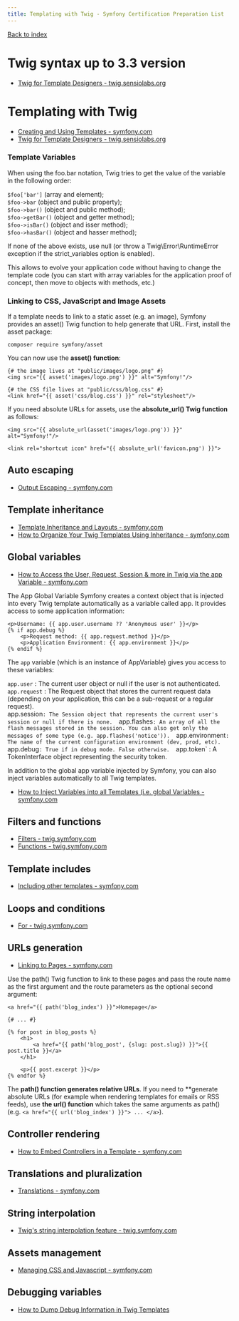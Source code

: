```yaml
---
title: Templating with Twig - Symfony Certification Preparation List
---
```

[Back to index](../readme.md#table-of-contents)

# Twig syntax up to 3.3 version
- [Twig for Template Designers - twig.sensiolabs.org](https://twig.symfony.com/doc/3.x/)

# Templating with Twig
- [Creating and Using Templates - symfony.com](https://symfony.com/doc/6.0/templating.html)
- [Twig for Template Designers - twig.sensiolabs.org](https://twig.sensiolabs.org/doc/3.x/templates.html)

### Template Variables
When using the foo.bar notation, Twig tries to get the value of the variable in the following order:

`$foo['bar']` (array and element);  
`$foo->bar` (object and public property);  
`$foo->bar()` (object and public method);  
`$foo->getBar()` (object and getter method);  
`$foo->isBar()` (object and isser method);  
`$foo->hasBar()` (object and hasser method);  

If none of the above exists, use null (or throw a Twig\Error\RuntimeError exception if the strict_variables option is enabled).

This allows to evolve your application code without having to change the template code (you can start with array variables for the application proof of concept, then move to objects with methods, etc.)

### Linking to CSS, JavaScript and Image Assets
If a template needs to link to a static asset (e.g. an image), Symfony provides an asset() Twig function to help generate that URL. First, install the asset package:

`composer require symfony/asset`

You can now use the **asset() function**:

```
{# the image lives at "public/images/logo.png" #}
<img src="{{ asset('images/logo.png') }}" alt="Symfony!"/>

{# the CSS file lives at "public/css/blog.css" #}
<link href="{{ asset('css/blog.css') }}" rel="stylesheet"/>
```
If you need absolute URLs for assets, use the **absolute_url() Twig function** as follows:

```
<img src="{{ absolute_url(asset('images/logo.png')) }}" alt="Symfony!"/>

<link rel="shortcut icon" href="{{ absolute_url('favicon.png') }}">
```

## Auto escaping
- [Output Escaping - symfony.com](https://symfony.com/doc/5.0/templating.html#output-escaping)

## Template inheritance
- [Template Inheritance and Layouts - symfony.com](https://symfony.com/doc/5.0/templating.html#template-inheritance-and-layouts)
- [How to Organize Your Twig Templates Using Inheritance - symfony.com](https://symfony.com/doc/5.0/templating/inheritance.html)

## Global variables
- [How to Access the User, Request, Session & more in Twig via the app Variable - symfony.com](https://symfony.com/doc/6.0/templates.html#the-app-global-variable)

The App Global Variable
Symfony creates a context object that is injected into every Twig template automatically as a variable called app. It provides access to some application information:

```
<p>Username: {{ app.user.username ?? 'Anonymous user' }}</p>
{% if app.debug %}
    <p>Request method: {{ app.request.method }}</p>
    <p>Application Environment: {{ app.environment }}</p>
{% endif %}
```

The `app` variable (which is an instance of AppVariable) gives you access to these variables:

`app.user` : The current user object or null if the user is not authenticated.  
`app.request` : The Request object that stores the current request data (depending on your application, this can be a sub-request or a regular request).  
app.session` : The Session object that represents the current user's session or null if there is none.  
`app.flashes` : An array of all the flash messages stored in the session. You can also get only the messages of some type (e.g. app.flashes('notice')).  
`app.environment` : The name of the current configuration environment (dev, prod, etc).  
`app.debug` : True if in debug mode. False otherwise.  
`app.token` : A TokenInterface object representing the security token.  

In addition to the global app variable injected by Symfony, you can also inject variables automatically to all Twig templates.

- [How to Inject Variables into all Templates (i.e. global Variables - symfony.com](https://symfony.com/doc/5.0/templating/global_variables.html)

## Filters and functions
- [Filters - twig.symfony.com](https://twig.symfony.com/doc/2.x/filters/index.html)
- [Functions - twig.symfony.com](https://twig.symfony.com/doc/2.x/functions/index.html)

## Template includes
- [Including other templates - symfony.com](https://symfony.com/doc/5.0/templating.html#including-other-templates)

## Loops and conditions
- [For - twig.symfony.com](https://twig.symfony.com/doc/2.x/tags/for.html)

## URLs generation
- [Linking to Pages - symfony.com](https://symfony.com/doc/6.0/templates.html#linking-to-pages)

Use the path() Twig function to link to these pages and pass the route name as the first argument and the route parameters as the optional second argument:

```
<a href="{{ path('blog_index') }}">Homepage</a>

{# ... #}

{% for post in blog_posts %}
    <h1>
        <a href="{{ path('blog_post', {slug: post.slug}) }}">{{ post.title }}</a>
    </h1>

    <p>{{ post.excerpt }}</p>
{% endfor %}
```

The **path() function generates relative URLs**. If you need to **generate absolute URLs (for example when rendering templates for emails or RSS feeds), use **the url() function**  which takes the same arguments as path() (e.g. `<a href="{{ url('blog_index') }}"> ... </a>`).


## Controller rendering
- [How to Embed Controllers in a Template - symfony.com](https://symfony.com/doc/5.0/templating/embedding_controllers.html)

## Translations and pluralization
- [Translations - symfony.com](https://symfony.com/doc/5.0/translation.html)

## String interpolation
- [Twig's string interpolation feature - twig.symfony.com](https://twig.symfony.com/doc/1.x/templates.html#string-interpolation)

## Assets management
- [Managing CSS and Javascript - symfony.com](https://symfony.com/doc/6.0/frontend.html)

## Debugging variables
- [How to Dump Debug Information in Twig Templates](https://symfony.com/doc/5.0/templating/debug.html)
